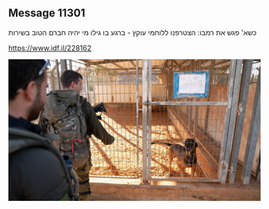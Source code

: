 ## Message 11301

כשא' פגש את רמבו: 
הצטרפנו ללוחמי עוקץ - ברגע בו גילו מי יהיה חברם הטוב בשירות

https://www.idf.il/228162

![Photo](11301/11301_photo.jpg)
